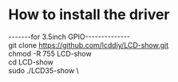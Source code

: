 # How to install the driver
-------for 3.5inch GPIO--------------  \
git clone https://github.com/lcddiy/LCD-show.git \
chmod -R 755 LCD-show \
cd LCD-show \
sudo ./LCD35-show \
